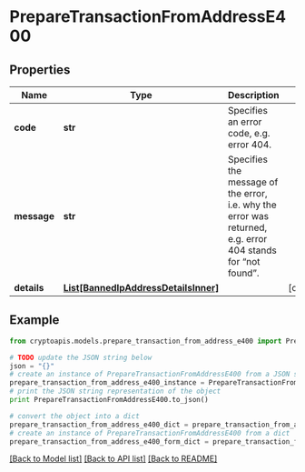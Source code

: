 # PrepareTransactionFromAddressE400


## Properties
Name | Type | Description | Notes
------------ | ------------- | ------------- | -------------
**code** | **str** | Specifies an error code, e.g. error 404. | 
**message** | **str** | Specifies the message of the error, i.e. why the error was returned, e.g. error 404 stands for “not found”. | 
**details** | [**List[BannedIpAddressDetailsInner]**](BannedIpAddressDetailsInner.md) |  | [optional] 

## Example

```python
from cryptoapis.models.prepare_transaction_from_address_e400 import PrepareTransactionFromAddressE400

# TODO update the JSON string below
json = "{}"
# create an instance of PrepareTransactionFromAddressE400 from a JSON string
prepare_transaction_from_address_e400_instance = PrepareTransactionFromAddressE400.from_json(json)
# print the JSON string representation of the object
print PrepareTransactionFromAddressE400.to_json()

# convert the object into a dict
prepare_transaction_from_address_e400_dict = prepare_transaction_from_address_e400_instance.to_dict()
# create an instance of PrepareTransactionFromAddressE400 from a dict
prepare_transaction_from_address_e400_form_dict = prepare_transaction_from_address_e400.from_dict(prepare_transaction_from_address_e400_dict)
```
[[Back to Model list]](../README.md#documentation-for-models) [[Back to API list]](../README.md#documentation-for-api-endpoints) [[Back to README]](../README.md)


